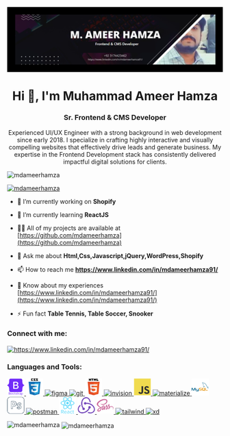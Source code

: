 <img align="center" src="https://raw.githubusercontent.com/mdameerhamza/mdameerhamza/refs/heads/main/git-banner.png" alt="mdameerhamza">
<h1 align="center">Hi 👋, I'm Muhammad Ameer Hamza</h1>
<h3 align="center">Sr. Frontend & CMS Developer</h3>
<p align="center">Experienced UI/UX Engineer with a strong background in web development since early 2018. I specialize in crafting highly interactive and visually compelling websites that effectively drive leads and generate business. My expertise in the Frontend Development stack has consistently delivered impactful digital solutions for clients.</p>

<p align="left"> <img src="https://komarev.com/ghpvc/?username=mdameerhamza&label=Profile%20views&color=0e75b6&style=flat" alt="mdameerhamza" /> </p>

<p align="left"> <a href="https://github.com/ryo-ma/github-profile-trophy"><img src="https://github-profile-trophy.vercel.app/?username=mdameerhamza" alt="mdameerhamza" /></a> </p>

- 🔭 I’m currently working on **Shopify**

- 🌱 I’m currently learning **ReactJS**

- 👨‍💻 All of my projects are available at [https://github.com/mdameerhamza](https://github.com/mdameerhamza)

- 💬 Ask me about **Html,Css,Javascript,jQuery,WordPress,Shopify**

- 📫 How to reach me **https://www.linkedin.com/in/mdameerhamza91/**

- 📄 Know about my experiences [https://www.linkedin.com/in/mdameerhamza91/](https://www.linkedin.com/in/mdameerhamza91/)

- ⚡ Fun fact **Table Tennis, Table Soccer, Snooker**

<h3 align="left">Connect with me:</h3>
<p align="left">
<a href="https://linkedin.com/in/https://www.linkedin.com/in/mdameerhamza91/" target="blank"><img align="center" src="https://raw.githubusercontent.com/rahuldkjain/github-profile-readme-generator/master/src/images/icons/Social/linked-in-alt.svg" alt="https://www.linkedin.com/in/mdameerhamza91/" height="30" width="40" /></a>
</p>

<h3 align="left">Languages and Tools:</h3>
<p align="left"> <a href="https://getbootstrap.com" target="_blank" rel="noreferrer"> <img src="https://raw.githubusercontent.com/devicons/devicon/master/icons/bootstrap/bootstrap-plain-wordmark.svg" alt="bootstrap" width="40" height="40"/> </a> <a href="https://www.w3schools.com/css/" target="_blank" rel="noreferrer"> <img src="https://raw.githubusercontent.com/devicons/devicon/master/icons/css3/css3-original-wordmark.svg" alt="css3" width="40" height="40"/> </a> <a href="https://www.figma.com/" target="_blank" rel="noreferrer"> <img src="https://www.vectorlogo.zone/logos/figma/figma-icon.svg" alt="figma" width="40" height="40"/> </a> <a href="https://git-scm.com/" target="_blank" rel="noreferrer"> <img src="https://www.vectorlogo.zone/logos/git-scm/git-scm-icon.svg" alt="git" width="40" height="40"/> </a> <a href="https://www.w3.org/html/" target="_blank" rel="noreferrer"> <img src="https://raw.githubusercontent.com/devicons/devicon/master/icons/html5/html5-original-wordmark.svg" alt="html5" width="40" height="40"/> </a> <a href="https://www.invisionapp.com/" target="_blank" rel="noreferrer"> <img src="https://www.vectorlogo.zone/logos/invisionapp/invisionapp-icon.svg" alt="invision" width="40" height="40"/> </a> <a href="https://developer.mozilla.org/en-US/docs/Web/JavaScript" target="_blank" rel="noreferrer"> <img src="https://raw.githubusercontent.com/devicons/devicon/master/icons/javascript/javascript-original.svg" alt="javascript" width="40" height="40"/> </a> <a href="https://materializecss.com/" target="_blank" rel="noreferrer"> <img src="https://raw.githubusercontent.com/prplx/svg-logos/5585531d45d294869c4eaab4d7cf2e9c167710a9/svg/materialize.svg" alt="materialize" width="40" height="40"/> </a> <a href="https://www.mysql.com/" target="_blank" rel="noreferrer"> <img src="https://raw.githubusercontent.com/devicons/devicon/master/icons/mysql/mysql-original-wordmark.svg" alt="mysql" width="40" height="40"/> </a> <a href="https://www.photoshop.com/en" target="_blank" rel="noreferrer"> <img src="https://raw.githubusercontent.com/devicons/devicon/master/icons/photoshop/photoshop-line.svg" alt="photoshop" width="40" height="40"/> </a> <a href="https://postman.com" target="_blank" rel="noreferrer"> <img src="https://www.vectorlogo.zone/logos/getpostman/getpostman-icon.svg" alt="postman" width="40" height="40"/> </a> <a href="https://reactjs.org/" target="_blank" rel="noreferrer"> <img src="https://raw.githubusercontent.com/devicons/devicon/master/icons/react/react-original-wordmark.svg" alt="react" width="40" height="40"/> </a> <a href="https://redux.js.org" target="_blank" rel="noreferrer"> <img src="https://raw.githubusercontent.com/devicons/devicon/master/icons/redux/redux-original.svg" alt="redux" width="40" height="40"/> </a> <a href="https://sass-lang.com" target="_blank" rel="noreferrer"> <img src="https://raw.githubusercontent.com/devicons/devicon/master/icons/sass/sass-original.svg" alt="sass" width="40" height="40"/> </a> <a href="https://tailwindcss.com/" target="_blank" rel="noreferrer"> <img src="https://www.vectorlogo.zone/logos/tailwindcss/tailwindcss-icon.svg" alt="tailwind" width="40" height="40"/> </a> <a href="https://www.adobe.com/products/xd.html" target="_blank" rel="noreferrer"> <img src="https://cdn.worldvectorlogo.com/logos/adobe-xd.svg" alt="xd" width="40" height="40"/> </a> </p>

<p><img align="left" src="https://github-readme-stats.vercel.app/api/top-langs?username=mdameerhamza&show_icons=true&locale=en&layout=compact" alt="mdameerhamza" /></p>

<p>&nbsp;<img align="center" src="https://github-readme-stats.vercel.app/api?username=mdameerhamza&show_icons=true&locale=en" alt="mdameerhamza" /></p>
